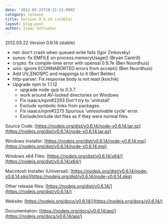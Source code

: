 ```yaml
---
date: '2012-03-23T18:22:22.000Z'
category: release
title: Version 0.6.14 (stable)
layout: blog-post
author: Isaac Schlueter
---
```


2012.03.22 Version 0.6.14 (stable)

- net: don't crash when queued write fails (Igor Zinkovsky)
- sunos: fix EMFILE on process.memoryUsage() (Bryan Cantrill)
- crypto: fix compile-time error with openssl 0.9.7e (Ben Noordhuis)
- unix: ignore ECONNABORTED errors from accept() (Ben Noordhuis)
- Add UV_ENOSPC and mappings to it (Bert Belder)
- http-parser: Fix response body is not read (koichik)
- Upgrade npm to 1.1.12
  - upgrade node-gyp to 0.3.7
  - work around AV-locked directories on Windows
  - Fix isaacs/npm#2293 Don't try to 'uninstall'
  - Exclude symbolic links from packages.
  - Fix isaacs/npm#2275 Spurious 'unresolvable cycle' error.
  - Exclude/include dot files as if they were normal files

Source Code: [https://nodejs.org/dist/v0.6.14/node-v0.6.14.tar.gz](https://nodejs.org/dist/v0.6.14/node-v0.6.14.tar.gz)

Windows Installer: [https://nodejs.org/dist/v0.6.14/node-v0.6.14.msi](https://nodejs.org/dist/v0.6.14/node-v0.6.14.msi)

Windows x64 Files: [https://nodejs.org/dist/v0.6.14/x64/](https://nodejs.org/dist/v0.6.14/x64/)

Macintosh Installer (Universal): [https://nodejs.org/dist/v0.6.14/node-v0.6.14.pkg](https://nodejs.org/dist/v0.6.14/node-v0.6.14.pkg)

Other release files: [https://nodejs.org/dist/v0.6.14/](https://nodejs.org/dist/v0.6.14/)

Website: [https://nodejs.org/docs/v0.6.14/](https://nodejs.org/docs/v0.6.14/)

Documentation: [https://nodejs.org/docs/v0.6.14/api/](https://nodejs.org/docs/v0.6.14/api/)

